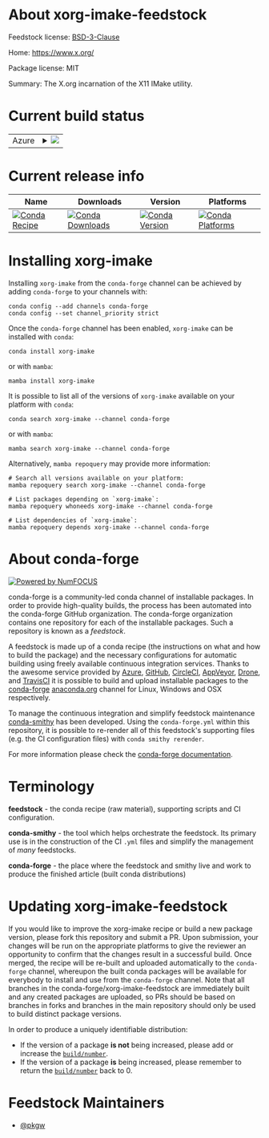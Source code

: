 About xorg-imake-feedstock
==========================

Feedstock license: [BSD-3-Clause](https://github.com/conda-forge/xorg-imake-feedstock/blob/main/LICENSE.txt)

Home: https://www.x.org/

Package license: MIT

Summary: The X.org incarnation of the X11 IMake utility.

Current build status
====================


<table>
    
  <tr>
    <td>Azure</td>
    <td>
      <details>
        <summary>
          <a href="https://dev.azure.com/conda-forge/feedstock-builds/_build/latest?definitionId=2176&branchName=main">
            <img src="https://dev.azure.com/conda-forge/feedstock-builds/_apis/build/status/xorg-imake-feedstock?branchName=main">
          </a>
        </summary>
        <table>
          <thead><tr><th>Variant</th><th>Status</th></tr></thead>
          <tbody><tr>
              <td>linux_64</td>
              <td>
                <a href="https://dev.azure.com/conda-forge/feedstock-builds/_build/latest?definitionId=2176&branchName=main">
                  <img src="https://dev.azure.com/conda-forge/feedstock-builds/_apis/build/status/xorg-imake-feedstock?branchName=main&jobName=linux&configuration=linux%20linux_64_" alt="variant">
                </a>
              </td>
            </tr><tr>
              <td>osx_64</td>
              <td>
                <a href="https://dev.azure.com/conda-forge/feedstock-builds/_build/latest?definitionId=2176&branchName=main">
                  <img src="https://dev.azure.com/conda-forge/feedstock-builds/_apis/build/status/xorg-imake-feedstock?branchName=main&jobName=osx&configuration=osx%20osx_64_" alt="variant">
                </a>
              </td>
            </tr><tr>
              <td>win_64</td>
              <td>
                <a href="https://dev.azure.com/conda-forge/feedstock-builds/_build/latest?definitionId=2176&branchName=main">
                  <img src="https://dev.azure.com/conda-forge/feedstock-builds/_apis/build/status/xorg-imake-feedstock?branchName=main&jobName=win&configuration=win%20win_64_" alt="variant">
                </a>
              </td>
            </tr>
          </tbody>
        </table>
      </details>
    </td>
  </tr>
</table>

Current release info
====================

| Name | Downloads | Version | Platforms |
| --- | --- | --- | --- |
| [![Conda Recipe](https://img.shields.io/badge/recipe-xorg--imake-green.svg)](https://anaconda.org/conda-forge/xorg-imake) | [![Conda Downloads](https://img.shields.io/conda/dn/conda-forge/xorg-imake.svg)](https://anaconda.org/conda-forge/xorg-imake) | [![Conda Version](https://img.shields.io/conda/vn/conda-forge/xorg-imake.svg)](https://anaconda.org/conda-forge/xorg-imake) | [![Conda Platforms](https://img.shields.io/conda/pn/conda-forge/xorg-imake.svg)](https://anaconda.org/conda-forge/xorg-imake) |

Installing xorg-imake
=====================

Installing `xorg-imake` from the `conda-forge` channel can be achieved by adding `conda-forge` to your channels with:

```
conda config --add channels conda-forge
conda config --set channel_priority strict
```

Once the `conda-forge` channel has been enabled, `xorg-imake` can be installed with `conda`:

```
conda install xorg-imake
```

or with `mamba`:

```
mamba install xorg-imake
```

It is possible to list all of the versions of `xorg-imake` available on your platform with `conda`:

```
conda search xorg-imake --channel conda-forge
```

or with `mamba`:

```
mamba search xorg-imake --channel conda-forge
```

Alternatively, `mamba repoquery` may provide more information:

```
# Search all versions available on your platform:
mamba repoquery search xorg-imake --channel conda-forge

# List packages depending on `xorg-imake`:
mamba repoquery whoneeds xorg-imake --channel conda-forge

# List dependencies of `xorg-imake`:
mamba repoquery depends xorg-imake --channel conda-forge
```


About conda-forge
=================

[![Powered by
NumFOCUS](https://img.shields.io/badge/powered%20by-NumFOCUS-orange.svg?style=flat&colorA=E1523D&colorB=007D8A)](https://numfocus.org)

conda-forge is a community-led conda channel of installable packages.
In order to provide high-quality builds, the process has been automated into the
conda-forge GitHub organization. The conda-forge organization contains one repository
for each of the installable packages. Such a repository is known as a *feedstock*.

A feedstock is made up of a conda recipe (the instructions on what and how to build
the package) and the necessary configurations for automatic building using freely
available continuous integration services. Thanks to the awesome service provided by
[Azure](https://azure.microsoft.com/en-us/services/devops/), [GitHub](https://github.com/),
[CircleCI](https://circleci.com/), [AppVeyor](https://www.appveyor.com/),
[Drone](https://cloud.drone.io/welcome), and [TravisCI](https://travis-ci.com/)
it is possible to build and upload installable packages to the
[conda-forge](https://anaconda.org/conda-forge) [anaconda.org](https://anaconda.org/)
channel for Linux, Windows and OSX respectively.

To manage the continuous integration and simplify feedstock maintenance
[conda-smithy](https://github.com/conda-forge/conda-smithy) has been developed.
Using the ``conda-forge.yml`` within this repository, it is possible to re-render all of
this feedstock's supporting files (e.g. the CI configuration files) with ``conda smithy rerender``.

For more information please check the [conda-forge documentation](https://conda-forge.org/docs/).

Terminology
===========

**feedstock** - the conda recipe (raw material), supporting scripts and CI configuration.

**conda-smithy** - the tool which helps orchestrate the feedstock.
                   Its primary use is in the construction of the CI ``.yml`` files
                   and simplify the management of *many* feedstocks.

**conda-forge** - the place where the feedstock and smithy live and work to
                  produce the finished article (built conda distributions)


Updating xorg-imake-feedstock
=============================

If you would like to improve the xorg-imake recipe or build a new
package version, please fork this repository and submit a PR. Upon submission,
your changes will be run on the appropriate platforms to give the reviewer an
opportunity to confirm that the changes result in a successful build. Once
merged, the recipe will be re-built and uploaded automatically to the
`conda-forge` channel, whereupon the built conda packages will be available for
everybody to install and use from the `conda-forge` channel.
Note that all branches in the conda-forge/xorg-imake-feedstock are
immediately built and any created packages are uploaded, so PRs should be based
on branches in forks and branches in the main repository should only be used to
build distinct package versions.

In order to produce a uniquely identifiable distribution:
 * If the version of a package **is not** being increased, please add or increase
   the [``build/number``](https://docs.conda.io/projects/conda-build/en/latest/resources/define-metadata.html#build-number-and-string).
 * If the version of a package **is** being increased, please remember to return
   the [``build/number``](https://docs.conda.io/projects/conda-build/en/latest/resources/define-metadata.html#build-number-and-string)
   back to 0.

Feedstock Maintainers
=====================

* [@pkgw](https://github.com/pkgw/)

